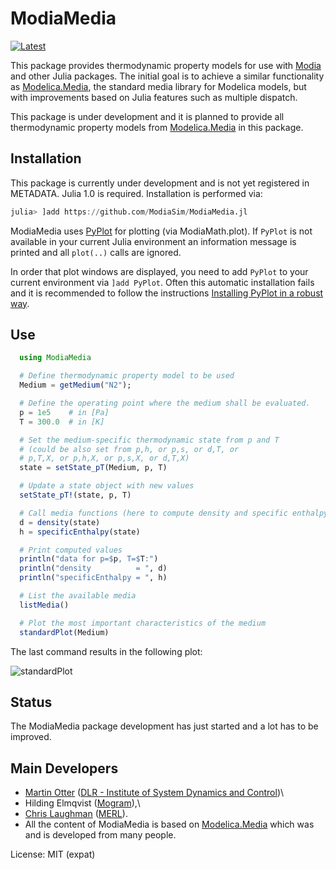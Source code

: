 # ModiaMedia

[![Latest](https://img.shields.io/badge/docs-latest-blue.svg)](https://modiasim.github.io/ModiaMedia.jl/latest/)

This package  provides thermodynamic property models for use with [Modia](https://github.com/ModiaSim/Modia.jl)
and other Julia packages. The initial goal is to achieve a similar functionality as
[Modelica.Media](https://doc.modelica.org/Modelica%203.2.3/Resources/helpDymola/Modelica_Media.html#Modelica.Media),
the standard media library for Modelica models, but with improvements based on Julia features
such as multiple dispatch.

This package is under development and it is planned to provide all thermodynamic property models from
[Modelica.Media](https://doc.modelica.org/Modelica%203.2.3/Resources/helpDymola/Modelica_Media.html#Modelica.Media)
in this package.


## Installation

This package is currently under development and is not yet registered in METADATA.
Julia 1.0 is required. Installation is performed via:

```julia
julia> ]add https://github.com/ModiaSim/ModiaMedia.jl
```

ModiaMedia uses [PyPlot](https://github.com/JuliaPy/PyPlot.jl) for plotting (via ModiaMath.plot).
If `PyPlot` is not available in your current Julia environment
an information message is printed and all `plot(..)` calls are ignored.

In order that plot windows are displayed, you need to add `PyPlot` to your current environment
via `]add PyPlot`. Often this automatic installation fails and it is recommended to follow
the instructions
[Installing PyPlot in a robust way](https://github.com/ModiaSim/ModiaMath.jl/wiki/Installing-PyPlot-in-a-robust-way).


## Use

```julia
  using ModiaMedia

  # Define thermodynamic property model to be used
  Medium = getMedium("N2");

  # Define the operating point where the medium shall be evaluated.
  p = 1e5    # in [Pa]
  T = 300.0  # in [K]

  # Set the medium-specific thermodynamic state from p and T
  # (could be also set from p,h, or p,s, or d,T, or
  # p,T,X, or p,h,X, or p,s,X, or d,T,X)
  state = setState_pT(Medium, p, T)

  # Update a state object with new values
  setState_pT!(state, p, T)

  # Call media functions (here to compute density and specific enthalpy)
  d = density(state)
  h = specificEnthalpy(state)

  # Print computed values
  println("data for p=$p, T=$T:")
  println("density          = ", d)
  println("specificEnthalpy = ", h)

  # List the available media
  listMedia()

  # Plot the most important characteristics of the medium
  standardPlot(Medium)
```

The last command results in the following plot:

![standardPlot](https://ModiaSim.github.io/ModiaMedia.jl/resources/images/N2.png)


## Status

The ModiaMedia package development has just started and a lot has to be improved.

## Main Developers

- [Martin Otter](https://rmc.dlr.de/sr/en/staff/martin.otter/) ([DLR - Institute of System Dynamics and Control](https://www.dlr.de/sr/en))\
- Hilding Elmqvist ([Mogram](http://www.mogram.net/)),\
- [Chris Laughman](http://www.merl.com/people/laughman) ([MERL](http://www.merl.com/)).
- All the content of ModiaMedia is based on
  [Modelica.Media](https://doc.modelica.org/Modelica%203.2.3/Resources/helpDymola/Modelica_Media.html#Modelica.Media)
  which was and is developed from many people.

License: MIT (expat)